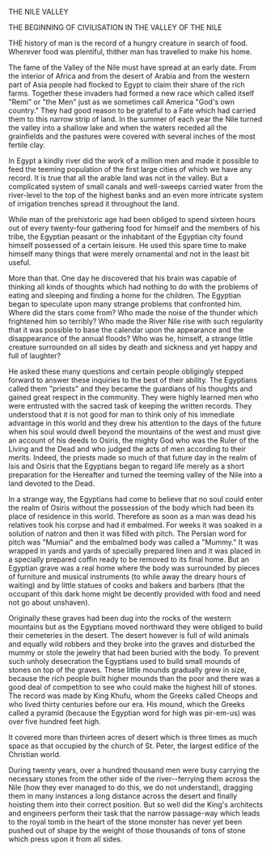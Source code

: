 THE NILE VALLEY

THE BEGINNING OF CIVILISATION IN THE
VALLEY OF THE NILE


THE history of man is the record of a hungry creature in
search of food. Wherever food was plentiful, thither man has
travelled to make his home.

The fame of the Valley of the Nile must have spread at
an early date. From the interior of Africa and from the desert
of Arabia and from the western part of Asia people had
flocked to Egypt to claim their share of the rich farms.
Together these invaders had formed a new race which called
itself "Remi" or "the Men" just as we sometimes call America
"God's own country." They had good reason to be grateful
to a Fate which had carried them to this narrow strip of land.
In the summer of each year the Nile turned the valley into a
shallow lake and when the waters receded all the grainfields
and the pastures were covered with several inches of the most
fertile clay.

In Egypt a kindly river did the work of a million men and
made it possible to feed the teeming population of the first
large cities of which we have any record. It is true that all
the arable land was not in the valley. But a complicated
system of small canals and well-sweeps carried water from
the river-level to the top of the highest banks and an even
more intricate system of irrigation trenches spread it throughout
the land.

While man of the prehistoric age had been obliged to spend
sixteen hours out of every twenty-four gathering food for himself
and the members of his tribe, the Egyptian peasant or the
inhabitant of the Egyptian city found himself possessed of a
certain leisure. He used this spare time to make himself many
things that were merely ornamental and not in the least bit
useful.

More than that. One day he discovered that his brain was
capable of thinking all kinds of thoughts which had nothing
to do with the problems of eating and sleeping and finding a
home for the children. The Egyptian began to speculate upon
many strange problems that confronted him. Where did the
stars come from? Who made the noise of the thunder which
frightened him so terribly? Who made the River Nile rise
with such regularity that it was possible to base the calendar
upon the appearance and the disappearance of the annual
floods? Who was he, himself, a strange little creature surrounded
on all sides by death and sickness and yet happy and
full of laughter?

He asked these many questions and certain people obligingly
stepped forward to answer these inquiries to the best of
their ability. The Egyptians called them "priests" and they
became the guardians of his thoughts and gained great respect
in the community. They were highly learned men who were
entrusted with the sacred task of keeping the written records.
They understood that it is not good for man to think only of
his immediate advantage in this world and they drew his attention
to the days of the future when his soul would dwell
beyond the mountains of the west and must give an account
of his deeds to Osiris, the mighty God who was the Ruler of
the Living and the Dead and who judged the acts of men
according to their merits. Indeed, the priests made so much
of that future day in the realm of Isis and Osiris that the
Egyptians began to regard life merely as a short preparation
for the Hereafter and turned the teeming valley of the Nile
into a land devoted to the Dead.

In a strange way, the Egyptians had come to believe that
no soul could enter the realm of Osiris without the possession
of the body which had been its place of residence in this world.
Therefore as soon as a man was dead his relatives took his
corpse and had it embalmed. For weeks it was soaked in a
solution of natron and then it was filled with pitch. The
Persian word for pitch was "Mumiai" and the embalmed body
was called a "Mummy." It was wrapped in yards and yards
of specially prepared linen and it was placed in a specially
prepared coffin ready to be removed to its final home. But
an Egyptian grave was a real home where the body was surrounded
by pieces of furniture and musical instruments (to
while away the dreary hours of waiting) and by little statues
of cooks and bakers and barbers (that the occupant of this
dark home might be decently provided with food and need not
go about unshaven).

Originally these graves had been dug into the rocks of the
western mountains but as the Egyptians moved northward
they were obliged to build their cemeteries in the desert. The
desert however is full of wild animals and equally wild robbers
and they broke into the graves and disturbed the mummy or
stole the jewelry that had been buried with the body. To prevent
such unholy desecration the Egyptians used to build small
mounds of stones on top of the graves. These little mounds
gradually grew in size, because the rich people built higher
mounds than the poor and there was a good deal of competition
to see who could make the highest hill of stones. The
record was made by King Khufu, whom the Greeks called
Cheops and who lived thirty centuries before our era. His
mound, which the Greeks called a pyramid (because the
Egyptian word for high was pir-em-us) was over five hundred
feet high.

It covered more than thirteen acres of desert which is three
times as much space as that occupied by the church of St.
Peter, the largest edifice of the Christian world.

During twenty years, over a hundred thousand men were
busy carrying the necessary stones from the other side of the
river--ferrying them across the Nile (how they ever managed
to do this, we do not understand), dragging them in many instances
a long distance across the desert and finally hoisting
them into their correct position. But so well did the King's
architects and engineers perform their task that the narrow
passage-way which leads to the royal tomb in the heart of the
stone monster has never yet been pushed out of shape by the
weight of those thousands of tons of stone which press upon
it from all sides.
